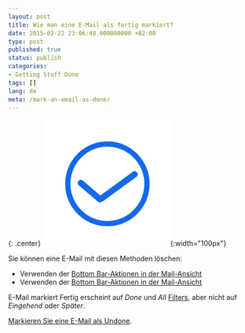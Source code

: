 ```yaml
---
layout: post
title: Wie man eine E-Mail als fertig markiert?
date: 2015-02-22 23:06:48.000000000 +02:00
type: post
published: true
status: publish
categories:
- Getting Stuff Done
tags: []
lang: de
meta: /mark-an-email-as-done/
---
```


{: .center}
![Done](/assets/ic_action_done.png){:width="100px"}


Sie können eine E-Mail mit diesen Methoden löschen:

* Verwenden der [Bottom Bar-Aktionen in der Mail-Ansicht](/bottom-bar-options-type-mail/)
* Verwenden der [Bottom Bar-Aktionen in der Mail-Ansicht](/bottom-bar-options-type-mail/)

E-Mail markiert Fertig erscheint auf *Done* und *All* [Filters](/top-bar-left-triangle-menu/), aber nicht auf *Eingehend* oder *Später*.

[Markieren Sie eine E-Mail als Undone](/marked-as-done-return-inbox/).
